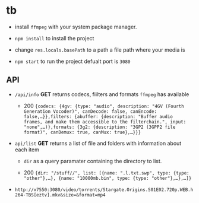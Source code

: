 # tb

* install `ffmpeg` with your system package manager.

* `npm install` to install the project

* change `res.locals.basePath` to a path a file path where your media is

* `npm start` to run the project defualt port is `3080`

## API

* `/api/info` **GET** returns codecs, fiilters and formats `ffmpeg` has available
  * 200 `{codecs: {4gv: {type: "audio", description: "4GV (Fourth Generation Vocoder)", canDecode: false, canEncode: false,…}},filters: {abuffer: {description: "Buffer audio frames, and make them accessible to the filterchain.", input: "none",…)},formats: {3g2: {description: "3GP2 (3GPP2 file format)", canDemux: true, canMux: true},…}}}`

* `api/list` **GET** returns a list of file and folders with information about each item
  * `dir` as a query paramater containing the directory to list.
 
  * 200 `{dir: "/stuff//", list: [{name: ".l.txt.swp", type: {type: "other"},…}, {name: "10000mb.bin", type: {type: "other"},…},…]}`
 
* `http://x7550:3080/video/torrents/Stargate.Origins.S01E02.720p.WEB.h264-TBS[eztv].mkv&size=&format=mp4`

